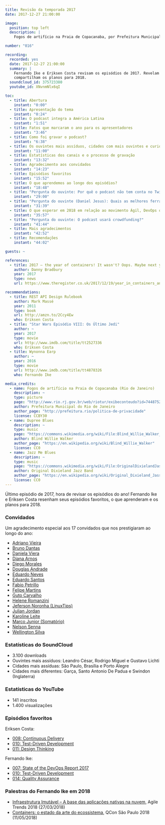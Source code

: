 ```yaml
---
title: Revisão da temporada 2017
date: 2017-12-27 21:00:00

image:
  position: top left
  description: |
    Fogos de artifício na Praia de Copacanaba, por Prefeitura Municipal do Rio de Janeiro, licenciado sob CC BY 3.0.

number: "016"

recording:
  recorded: yes
  date: 2017-12-27 21:00:00
  summary: |
    Fernando Ike e Eriksen Costa revisam os episódios de 2017. Revelam seus episódios favoritos, o que aprenderam e
    compartilham os planos para 2018.
  soundcloud_id: 375723380
  youtube_id: XNvnmNlx6qI

toc:
  - title: Abertura
    instant: "0:00"
  - title: Apresentação do tema
    instant: "0:24"
  - title: O podcast integra a América Latina
    instant: "1:51"
  - title: Fatos que marcaram o ano para os apresentadores
    instant: "3:46"
  - title: Como foi gravar o podcast?
    instant: "6:38"
  - title: Os ouvintes mais assíduos, cidades com mais ouvintes e curiosidades
    instant: "11:00"
  - title: Estatísticas dos canais e o processo de gravação
    instant: "13:32"
  - title: Agradecimento aos convidados
    instant: "14:23"
  - title: Episódios favoritos
    instant: "15:52"
  - title: O que aprendemos ao longo dos episódios?
    instant: "18:48"
  - title: "Pergunta do ouvinte: Por quê o podcast não tem conta no Twitter, Facebook, etc?"
    instant: "29:00"
  - title: "Pergunta do ouvinte (Daniel Jesus): Quais as melhores ferramentas para automatizar o deploy de containers?"
    instant: "31:39"
  - title: O que esperar em 2018 em relação ao movimento Ágil, DevOps ou de uma tecnologia específica?
    instant: "35:57"
  - title: "Pergunta do ouvinte: O podcast usará crowdfunding?"
    instant: "41:44"
  - title: Mais agradecimentos
    instant: "42:52"
  - title: Recomendações
    instant: "44:02"

guests: ~

references:
  - title: 2017 – the year of containers! It wasn't? Oops. Maybe next year
    author: Danny Bradbury
    year: 2017
    type: news
    url: https://www.theregister.co.uk/2017/12/19/year_in_containers_and_year_ahead/

recommendations:
  - title: REST API Design Rulebook
    author: Mark Massé
    year: 2011
    type: book
    url: http://amzn.to/2Ccy4Ew
    who: Eriksen Costa
  - title: "Star Wars Episódio VIII: Os Último Jedi"
    author: ~
    year: 2017
    type: movie
    url: http://www.imdb.com/title/tt2527336
    who: Eriksen Costa
  - title: Wynonna Earp
    author: ~
    year: 2016
    type: movie
    url: http://www.imdb.com/title/tt4878326
    who: Fernando Ike

media_credits:
  - name: Fogos de artifício na Praia de Copacanaba (Rio de Janeiro)
    description: ~
    type: picture
    page: "http://www.rio.rj.gov.br/web/riotur/exibeconteudo?id=7448752"
    author: Prefeitura Municipal do Rio de Janeiro
    author_page: "http://prefeitura.rio/politica-de-privacidade"
    license: CCBY30
  - name: Dupree Blues
    description: ~
    type: music
    page: "https://commons.wikimedia.org/wiki/File:Blind_Willie_Walker_-_Dupree_Blues.ogg"
    author: Blind Willie Walker
    author_page: "https://en.wikipedia.org/wiki/Blind_Willie_Walker"
    license: CC0
  - name: Jazz Me Blues
    description: ~
    type: music
    page: "https://commons.wikimedia.org/wiki/File:OriginalDixielandJassBand-JazzMeBlues.ogg"
    author: Original Dixieland Jazz Band
    author_page: "https://en.wikipedia.org/wiki/Original_Dixieland_Jass_Band"
    license: CC0
---
```


Último episódio de 2017, hora de revisar os episódios do ano! Fernando Ike e Eriksen Costa resenham seus episódios
favoritos, o que aprenderam e os planos para 2018.


### Convidados

Um agradecimento especial aos 17 convidados que nos prestigiaram ao longo do ano:

- [Adriano Vieira](https://twitter.com/adriano_vieira)
- [Bruno Dantas](https://www.linkedin.com/in/bdantas)
- [Daniela Viera](https://twitter.com/danivieira)
- [Diana Arnos](https://twitter.com/dianaarnos)
- [Diego Morales](https://twitter.com/dgmorales)
- [Douglas Andrade](https://twitter.com/douglasandrade)
- [Eduardo Neves](https://twitter.com/_eth0_)
- [Eduardo Santos](https://twitter.com/eduardosan)
- [Fabio Petrillo](https://twitter.com/PetrilloFabio)
- [Felipe Martins](https://twitter.com/eufefas)
- [Guto Carvalho](https://twitter.com/gutocarvalho)
- [Helene Romanzini](https://www.instagram.com/helene_cr)
- [Jeferson Noronha (LinuxTips)](https://twitter.com/badtux_)
- [Julian Jordan](https://twitter.com/julianmjordan)
- [Karoline Leite](https://twitter.com/karolineleite)
- [Marco Junior (Somatório)](https://twitter.com/somatorio)
- [Nelson Senna](https://twitter.com/nelson_senna)
- [Wellington Silva](https://twitter.com/_wsilva)


### Estatísticas do SoundCloud

- 3.100 downloads
- Ouvintes mais assíduos: Leandro César, Rodrigo Miguel e Gustavo Lichti
- Cidades mais assíduas: São Paulo, Brasília e Porto Alegre
- Cidades mais diferentes: Garça, Santo Antonio De Padua e Swindon (Inglaterra)


### Estatísticas do YouTube

- 141 inscritos
- 1.400 visualizações


### Episódios favoritos

Eriksen Costa:

- [008: Continuous Delivery](/episodios/008-continuous-delivery)
- [010: Test-Driven Development](/episodios/010-test-driven-development)
- [011: Design Thinking](/episodios/011-design-thinking)

Fernando Ike:

- [007: State of the DevOps Report 2017](/episodios/007-state-devops-report-2017)
- [010: Test-Driven Development](/episodios/010-test-driven-development)
- [014: Quality Assurance](/episodios/014-quality-assurance)


### Palestras do Fernando Ike em 2018

- [Infraestrutura Imutável – A base das aplicações nativas na nuvem](http://agiletrendsbr.com/programacao-agiletrends-2018/), Agile Trends 2018 (27/03/2018)
- [Containers: o estado da arte do ecossistema](https://qconsp.com/sp2018/presentation/containers-o-estado-da-arte-do-ecossistema), QCon São Paulo 2018 (11/05/2018)
